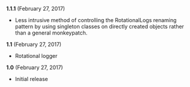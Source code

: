 **1.1.1** (February 27, 2017)

* Less intrusive method of controlling the RotationalLogs renaming pattern by using singleton classes on directly created objects rather than a general monkeypatch.

**1.1** (February 27, 2017)

* Rotational logger

**1.0** (February 27, 2017)

* Initial release
